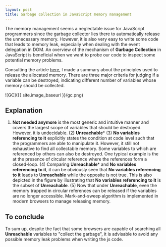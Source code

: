 ```yaml
---
layout: post
title: Garbage collection in JavaScript memory management
---
```

The memory management seems a neglectable issue for JavaScript programmers since the garbage collector lies there to automatically release the unnecessary memory. However, it is also very easy to write some code that leads to memory leak, especially when dealing with the event delegation in DOM. An overview of the mechanism of **Garbage Collection** in JavaScript is beneficial when we want to probe our code to inspect some potential memory problems.

Consulting the article [here](https://developer.mozilla.org/en-US/docs/JavaScript/Memory_Management), I made a summary about the principles used to release the allocated memory. There are three major criteria for judging if a variable can be destroyed, indicating different number of variables whose memory should be collected.

![GC]({{ site.image_baseurl }}/gc.png)

## Explanation
1. **Not needed anymore** is the most generic and intuitive manner and covers the largest scope of variables that should be destroyed. However, it is undecidable.
(2) **Unreachable***
(3) **No variables referencing to it** explicitly states the condition at code level such that the programmers are able to manipulate it. However, it still not exhaustive to find all collectable memory. Some variables to which are referenced by others can also be destroyed. One typical example is the at the presence of circular reference where the references form a closed-loop.
(4) Comparing **Unreachable*** and **No variables referencing to it**, it can be obviously seen that **No variables referencing to it** leads to **Unreachable** while the opposite is not true. This is also depicted in the figure by illustrating that **No variables referencing to it** is the subset of **Unreachable**.
(5) Now that under **Unreachable**, even the memory trapped in circular references can be released if the variables are no longer accessible. Mark-and-sweep algorithm is implemented in modern browsers to manage releasing memory.

## To conclude
To sum up, despite the fact that some browsers are capable of searching all **Unreachable** variables to "collect the garbage", it is advisable to avoid any possible memory leak problems when writing the js code.